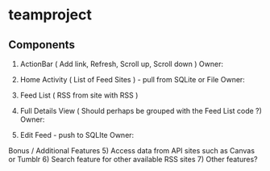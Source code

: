 teamproject
===========

Components
----------

1) ActionBar ( Add link, Refresh, Scroll up, Scroll down ) 
Owner: 

2) Home Activity ( List of Feed Sites ) - pull from SQLite or File
Owner: 

3) Feed List ( RSS from site with RSS ) 
4) Full Details View ( Should perhaps be grouped with the Feed List code ?)
Owner:

4) Edit Feed - push to SQLIte
Owner:

Bonus / Additional Features
5) Access data from API sites such as Canvas or Tumblr
6) Search feature for other available RSS sites
7) Other features?
